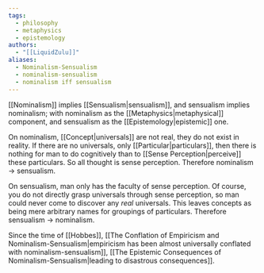 ```yaml
---
tags:
  - philosophy
  - metaphysics
  - epistemology
authors:
  - "[[LiquidZulu]]"
aliases:
  - Nominalism-Sensualism
  - nominalism-sensualism
  - nominalism iff sensualism
---
```

[[Nominalism]] implies [[Sensualism|sensualism]], and sensualism implies nominalism; with nominalism as the [[Metaphysics|metaphysical]] component, and sensualism as the [[Epistemology|epistemic]] one.

On nominalism, [[Concept|universals]] are not real, they do not exist in reality. If there are no universals, only [[Particular|particulars]], then there is nothing for man to do cognitively than to [[Sense Perception|perceive]] these particulars. So all thought is sense perception. Therefore nominalism -> sensualism.

On sensualism, man only has the faculty of sense perception. Of course, you do not directly grasp universals through sense perception, so man could never come to discover any *real* universals. This leaves concepts as being mere arbitrary names for groupings of particulars. Therefore sensualism -> nominalism.

Since the time of [[Hobbes]], [[The Conflation of Empiricism and Nominalism-Sensualism|empiricism has been almost universally conflated with nominalism-sensualism]], [[The Epistemic Consequences of Nominalism-Sensualism|leading to disastrous consequences]].